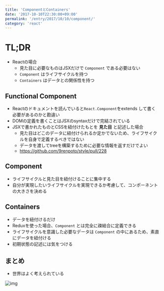 ```yaml
---
title: 'ComponentとContainers'
date: '2017-10-10T22:30:00+09:00'
permalink: '/entry/2017/10/10/component/'
category: 'react'
---
```


# TL;DR

- Reactの場合
  - 見た目に必要なものはJSXだけで `Component` である必要はない
  - `Component` はライフサイクルを持つ
  - `Containers` はデータとの関係性を持つ

## Functional Component

- Reactのドキュメントを読んでいると`React.Component`をextends
  して書く必要があるのかと勘違い
- DOMの定義を書くことはJSXのsyntaxだけで完結されている
- JSXで書かれたものとCSSを紐付けたもとを **見た目** と記述した場合
  - 見た目はどこのデータに紐付けられるか定かでないため、ライフサイクルを自身で定義するべきではない
  - データを渡してtreeを構築するために必要な情報を返すだけでよい
  - <https://github.com/9renpoto/style/pull/228>

## Component

- ライフサイクルと見た目を紐付けることに集中する
- 自分が実現したいライフサイクルを実現できるか考慮して、コンポーネントの大きさを決める

## Containers

- データを紐付けるだけ
- Reduxを使った場合、`Component` とは完全に疎結合に定義できる
- ライフサイクルを意識した必要なデータは `Component`
  の中にあるため、素直にデータを紐付ける
- 初期状態の記述には気をつける

## まとめ

- 世界はよく考えられている

![img](https://media.giphy.com/media/RJXHcsfHNtpkY/giphy.gif)
